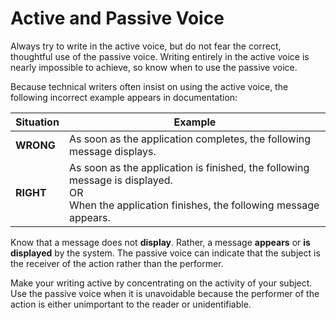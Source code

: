 # Active and Passive Voice

Always try to write in the active voice, but do not fear the correct, thoughtful use of the passive voice. Writing entirely in the active voice is nearly impossible to achieve, so know when to use the passive voice.

Because technical writers often insist on using the active voice, the following incorrect example appears in documentation:

Situation | Example
-------|------
**WRONG**| As soon as the application completes, the following message displays.
**RIGHT** | As soon as the application is finished, the following message is displayed. <br> OR <br>When the application finishes, the following message appears.        
Know that a message does not **display**. Rather, a message **appears** or **is displayed** by the system. The passive voice can indicate that the subject is the receiver of the action rather than the performer.

Make your writing active by concentrating on the activity of your subject. Use the passive voice when it is unavoidable because the performer of the action is either unimportant to the reader or unidentifiable.

